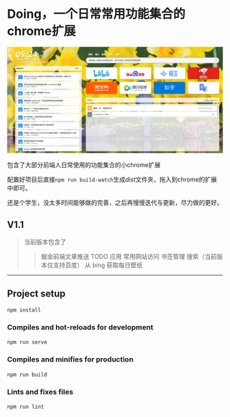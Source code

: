 # Doing，一个日常常用功能集合的 chrome扩展

<!-- 为了追求美观与实用，我的chrome中安装了很多的扩展，但是很少能够兼顾大部分人日常使用和美观的。所以我选择自己动手做一个。 -->


![no_img](https://raw.githubusercontent.com/WantedSr/doing/main/cover.png)

包含了大部分前端人日常使用的功能集合的小chrome扩展

配置好项目后直接```npm run build-watch```生成*dist*文件夹，拖入到chrome的扩展中即可。

还是个学生，没太多时间能够做的完善，之后再慢慢迭代与更新，尽力做的更好。


## V1.1
> 当前版本包含了
>> 掘金前端文章推送
>> TODO 应用
>> 常用网站访问
>> 书签管理
>> 搜索（当前版本仅支持百度）
> 从 bing 获取每日壁纸 


------------
## Project setup
```
npm install
```

### Compiles and hot-reloads for development
```
npm run serve
```

### Compiles and minifies for production
```
npm run build
```

### Lints and fixes files
```
npm run lint
``` 
